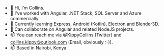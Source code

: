 - 👋 Hi, I’m Collins.
- 👀 I've worked with Angular, .NET Stack, SQL Server and Azure commercially.
- 🌱 Currently learning Express, Android (Kotlin), Electron and Blender3D.
- 💞️ Can collaborate on Angular and related NodeJS projects.
- 📫 You can reach me via @KippyCollins (Twitter) and collins.kippy@outlook.com (Email, obviously :-)). 
- 📫 Based in Nairobi, Kenya.

<!---
CollinsKippy/CollinsKippy is a ✨ special ✨ repository because its `README.md` (this file) appears on your GitHub profile.
You can click the Preview link to take a look at your changes.
--->
